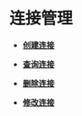 # 连接管理<a name="topic_300000002_0"></a>

 

-   **[创建连接](创建连接.md)**  

-   **[查询连接](查询连接.md)**  

-   **[删除连接](删除连接.md)**  

-   **[修改连接](修改连接.md)**  


